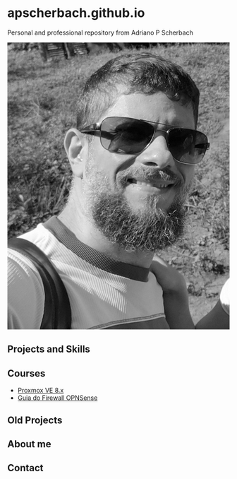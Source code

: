 # apscherbach.github.io
Personal and professional repository from Adriano P Scherbach

![Photo of Adriano.](/assets/img/adriano.jpg)


## Projects and Skills




## Courses

- [Proxmox VE 8.x](https://www.udemy.com/course/proxmox-ve-8x/)
- [Guia do Firewall OPNSense](https://www.udemy.com/course/guia-opnsense/)

## Old Projects



## About me



## Contact

